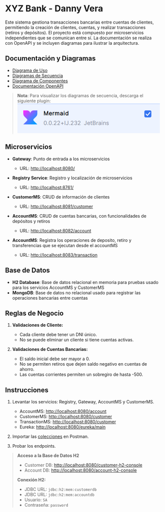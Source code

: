 # XYZ Bank - Danny Vera

Este sistema gestiona transacciones bancarias entre cuentas de clientes, permitiendo la creación de clientes, cuentas, y realizar transacciones (retiros y depósitos). El proyecto está compuesto por microservicios independientes que se comunican entre sí. La documentación se realiza con OpenAPI y se incluyen diagramas para ilustrar la arquitectura.

## Documentación y Diagramas

- [Diagrama de Uso](Documentacion%2FDiagramaDeUso.md)
- [Diagramas de Secuencia](Documentacion%2FDiagramaDeSecuencia.md)
- [Diagrama de Componentes](Documentacion%2FDiagramaDeComponente.md)
- [Documentación OpenAPI](Documentacion%2Fswagger.md)

> **Nota**: Para visualizar los diagramas de secuencia, descarga el siguiente plugin:  
![img.png](img.png)

## Microservicios

- **Gateway**: Punto de entrada a los microservicios  
  - URL: [http://localhost:8080/](http://localhost:8080/)

- **Registry Service**: Registro y localización de microservicios  
  - URL: [http://localhost:8761/](http://localhost:8761/)

- **CustomerMS**: CRUD de información de clientes  
  - URL: [http://localhost:8081/customer](http://localhost:8081/customer)

- **AccountMS**: CRUD de cuentas bancarias, con funcionalidades de depósitos y retiros  
  - URL: [http://localhost:8082/account](http://localhost:8082/account)

- **AccountMS**: Registra los operaciones de deposito, retiro y transferencias que se ejecutan desde el accountMS
    - URL: [http://localhost:8083/transaction](http://localhost:8083/transaction)

## Base de Datos

- **H2 Database**: Base de datos relacional en memoria para pruebas usado para los servicios AccountMS y CustomerMS
- **MongoDB**: Base de datos no relacional usado para registrar las operaciones bancarias entre cuentas
## Reglas de Negocio

1. **Validaciones de Cliente:**
   - Cada cliente debe tener un DNI único.
   - No se puede eliminar un cliente si tiene cuentas activas.

2. **Validaciones de Cuentas Bancarias:**
   - El saldo inicial debe ser mayor a 0.
   - No se permiten retiros que dejen saldo negativo en cuentas de ahorro.
   - Las cuentas corrientes permiten un sobregiro de hasta -500.

## Instrucciones

1. Levantar los servicios: Registry, Gateway, AccountMS y CustomerMS.
   - AccountMS: [http://localhost:8080/account](http://localhost:8080/account)
   - CustomerMS: [http://localhost:8080/customer](http://localhost:8080/customer)
   - TransactionMS: [http://localhost:8080/customer](http://localhost:8080/transaction)
   - Eureka: [http://localhost:8080/eureka/main](http://localhost:8080/eureka/main)

2. Importar las [colecciones](Documentacion%2FNTT%20DATA%20BANK.postman_collection.json) en Postman.

3. Probar los endpoints.

> **Acceso a la Base de Datos H2**  
> - Customer DB: [http://localhost:8080/customer-h2-console](http://localhost:8080/customer-h2-console)  
> - Account DB: [http://localhost:8080/account-h2-console](http://localhost:8080/account-h2-console)  
> 
> **Conexión H2:**  
> - JDBC URL: `jdbc:h2:mem:customerdb`  
> - JDBC URL: `jdbc:h2:mem:accountdb`  
> - Usuario: `SA`  
> - Contraseña: `password`
